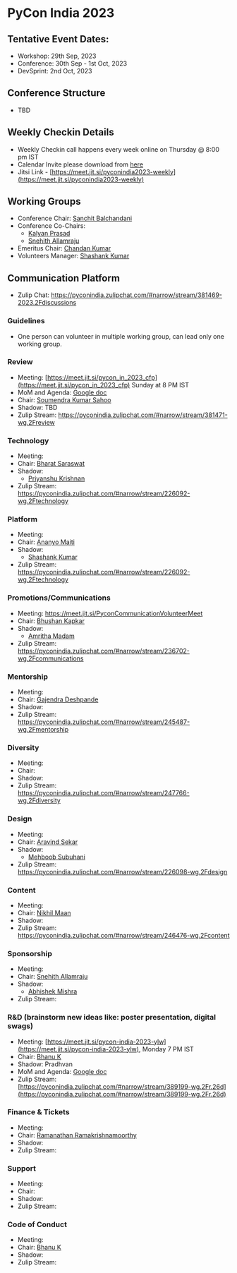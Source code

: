 # PyCon India 2023


## Tentative Event Dates:

- Workshop: 29th Sep, 2023
- Conference: 30th Sep - 1st Oct, 2023
- DevSprint: 2nd Oct, 2023

## Conference Structure
- TBD

## Weekly Checkin Details
* Weekly Checkin call happens every week online on Thursday @ 8:00 pm IST
* Calendar Invite please download from [here](https://drive.google.com/file/d/1ZCv0SWPJ0fklxnpnzidX7TK4U4SMbSe_/view?usp=sharing)
* Jitsi Link - [https://meet.jit.si/pyconindia2023-weekly](https://meet.jit.si/pyconindia2023-weekly)

## Working Groups

* Conference Chair: [Sanchit Balchandani](https://pyconindia.zulipchat.com/#narrow/pm-with/231358-Sanchit-Balchandani)
* Conference Co-Chairs:
  - [Kalyan Prasad](https://pyconindia.zulipchat.com/#narrow/pm-with/270412-Kalyan-Prasad)
  - [Snehith Allamraju](https://pyconindia.zulipchat.com/#narrow/pm-with/609119-Snehith-Allamraju)
* Emeritus Chair: [Chandan Kumar](https://pyconindia.zulipchat.com/#narrow/pm-with/232013-Chandan-Kumar-(raukadah))
* Volunteers Manager: [Shashank Kumar](https://pyconindia.zulipchat.com/#narrow/pm-with/234834-Shashank-(realslimshanky)---Volunteer-Manager)

## Communication Platform

* Zulip Chat: https://pyconindia.zulipchat.com/#narrow/stream/381469-2023.2Fdiscussions

### Guidelines

* One person can volunteer in multiple working group, can lead only one working group.

### Review

- Meeting: [https://meet.jit.si/pycon_in_2023_cfp](https://meet.jit.si/pycon_in_2023_cfp) Sunday at 8 PM IST
- MoM and Agenda: [Google doc](https://docs.google.com/document/d/1YpBLr9HCqh2VB7UIqr2_8ToaKvfZTdaf2VeNjqHm7NI/edit)
- Chair: [Soumendra Kumar Sahoo](https://pyconindia.zulipchat.com/#narrow/pm-with/231777-Soumendra)
- Shadow: TBD
- Zulip Stream: https://pyconindia.zulipchat.com/#narrow/stream/381471-wg.2Freview

### Technology

- Meeting:
- Chair: [Bharat Saraswat](https://pyconindia.zulipchat.com/#narrow/pm-with/231146-Bharat-Saraswat)
- Shadow:
  - [Priyanshu Krishnan](https://pyconindia.zulipchat.com/#narrow/pm-with/603863-Priyanshu-Krishnan)
- Zulip Stream: https://pyconindia.zulipchat.com/#narrow/stream/226092-wg.2Ftechnology

### Platform

- Meeting:
- Chair: [Ananyo Maiti](https://pyconindia.zulipchat.com/#narrow/pm-with/231456-Ananya-Maiti-|-EPAM-India)
- Shadow:
  - [Shashank Kumar](https://pyconindia.zulipchat.com/#narrow/pm-with/234834-Shashank-(realslimshanky)---Volunteer-Manager)
- Zulip Stream: https://pyconindia.zulipchat.com/#narrow/stream/226092-wg.2Ftechnology

### Promotions/Communications

- Meeting: https://meet.jit.si/PyconCommunicationVolunteerMeet
- Chair: [Bhushan Kapkar](https://pyconindia.zulipchat.com/#narrow/pm-with/608047-BHUSHAN-KAPKAR)
- Shadow:
  - [Amritha Madam](https://pyconindia.zulipchat.com/#narrow/pm-with/608219-Amritha-Madam)
- Zulip Stream: https://pyconindia.zulipchat.com/#narrow/stream/236702-wg.2Fcommunications

### Mentorship

- Meeting:
- Chair: [Gajendra Deshpande](https://pyconindia.zulipchat.com/#narrow/pm-with/317268-Gajendra-Deshpande)
- Shadow:
- Zulip Stream: https://pyconindia.zulipchat.com/#narrow/stream/245487-wg.2Fmentorship

### Diversity

- Meeting:
- Chair:
- Shadow:
- Zulip Stream: https://pyconindia.zulipchat.com/#narrow/stream/247766-wg.2Fdiversity

### Design

- Meeting:
- Chair: [Aravind Sekar](https://pyconindia.zulipchat.com/#narrow/pm-with/270428-Aravind-Sekar)
- Shadow:
  - [Mehboob Subuhani](https://pyconindia.zulipchat.com/#narrow/pm-with/319016-Mehaboob-Subuhani)
- Zulip Stream: https://pyconindia.zulipchat.com/#narrow/stream/226098-wg.2Fdesign

### Content

- Meeting:
- Chair: [Nikhil Maan](https://pyconindia.zulipchat.com/#narrow/pm-with/231330-Nikhil-Maan)
- Shadow: 
- Zulip Stream: https://pyconindia.zulipchat.com/#narrow/stream/246476-wg.2Fcontent

### Sponsorship

- Meeting:
- Chair: [Snehith Allamraju](https://pyconindia.zulipchat.com/#narrow/pm-with/609119-Snehith-Allamraju)
- Shadow:
  - [Abhishek Mishra](https://pyconindia.zulipchat.com/#narrow/pm-with/607971-Abhishek-mishra)
- Zulip Stream:

### R&D (brainstorm new ideas like: poster presentation, digital swags)

- Meeting: [https://meet.jit.si/pycon-india-2023-ylw](https://meet.jit.si/pycon-india-2023-ylw), Monday 7 PM IST
- Chair: [Bhanu K](https://pyconindia.zulipchat.com/#narrow/pm-with/335077-Bhanu-K)
- Shadow: Pradhvan
- MoM and Agenda: [Google doc](https://docs.google.com/document/d/1c8saWY4bwXSbiNB-wMgimdF9ND1Zj1CXqKkVV1qaA50/edit#heading=h.3jxrwnrh6ws0)
- Zulip Stream: [https://pyconindia.zulipchat.com/#narrow/stream/389199-wg.2Fr.26d](https://pyconindia.zulipchat.com/#narrow/stream/389199-wg.2Fr.26d)

### Finance & Tickets

- Meeting:
- Chair: [Ramanathan Ramakrishnamoorthy](https://pyconindia.zulipchat.com/#narrow/pm-with/231811-Ramanathan-R)
- Shadow:
- Zulip Stream:

### Support

- Meeting:
- Chair:
- Shadow:
- Zulip Stream:

### Code of Conduct

- Meeting:
- Chair: [Bhanu K](https://pyconindia.zulipchat.com/#narrow/pm-with/335077-Bhanu-K)
- Shadow:
- Zulip Stream:
